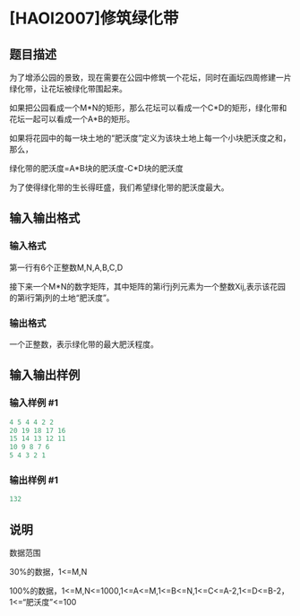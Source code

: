 # [HAOI2007]修筑绿化带

## 题目描述

为了增添公园的景致，现在需要在公园中修筑一个花坛，同时在画坛四周修建一片绿化带，让花坛被绿化带围起来。

如果把公园看成一个M\*N的矩形，那么花坛可以看成一个C\*D的矩形，绿化带和花坛一起可以看成一个A\*B的矩形。

如果将花园中的每一块土地的“肥沃度”定义为该块土地上每一个小块肥沃度之和，那么，

绿化带的肥沃度=A\*B块的肥沃度-C\*D块的肥沃度

为了使得绿化带的生长得旺盛，我们希望绿化带的肥沃度最大。

## 输入输出格式

### 输入格式

第一行有6个正整数M,N,A,B,C,D

接下来一个M\*N的数字矩阵，其中矩阵的第i行j列元素为一个整数Xij,表示该花园的第i行第j列的土地“肥沃度”。

### 输出格式

一个正整数，表示绿化带的最大肥沃程度。

## 输入输出样例

### 输入样例 #1

```cpp
4 5 4 4 2 2
20 19 18 17 16
15 14 13 12 11
10 9 8 7 6
5 4 3 2 1

```
### 输出样例 #1

```cpp
132
```


## 说明

数据范围

30%的数据，1<=M,N

100%的数据，1<=M,N<=1000,1<=A<=M,1<=B<=N,1<=C<=A-2,1<=D<=B-2，1<=“肥沃度”<=100

